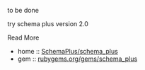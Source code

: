 
to be done

try schema plus version 2.0

Read More

- home :: [SchemaPlus/schema_plus](https://github.com/SchemaPlus/schema_plus)
- gem :: [rubygems.org/gems/schema_plus](https://rubygems.org/gems/schema_plus)

